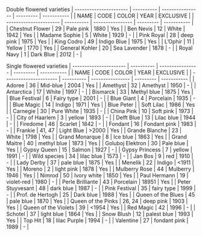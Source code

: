 
Double flowered varieties
| ---------------------- | ---------- | ---------------- | --------- | ----------- |
| NAME                   | CODE       | COLOR            | YEAR      | EXCLUSIVE   |
| ---------------------- | ---------- | ---------------- | --------- | ----------- |
| Chestnut Flower        |       29   |   Pale pink      |   1880    |   Yes       |
| Ben Nevis              |       12   |   White          |   1942    |   Yes       |
| Madame Sophie          |        5   |   White          |   1929    |     -       |
| Pink Royal             |       28   |   deep pink      |   1975    |   Yes       |
| King Codro             |       49   |   Indigo Blue    |   1975    |   Yes       |
| L’Ophir                |       11   |   Yellow         |   1770    |   Yes       |
| General Kohler         |       20   |   Sea Lavender   |   1878    |     -       |
| Royal Navy             |        1   |   Dark Blue      |   2012    |     -       |



Single flowered varieties
| ---------------------- | ---------- | ---------------- | --------- | ----------- |
| NAME                   | CODE       | COLOR            | YEAR      | EXCLUSIVE   |
| ---------------------- | ---------- | ---------------- | --------- | ----------- |
| Adoree                 |       36   |   Mid-blue       |    2004   |   Yes       |
| Amethyst               |       32   |   Amethyst       |    1950   |     -       |
| Antarctica             |       17   |   White          |    1997   |     -       |
| Bismarck               |       33   |   Methyl blue    |    1875   |   Yes       |
| Blue Festival          |        6   |   Fairy type     |    2001   |     -       |
| Blue Giant             |        4   |   Porcelain      |    1935   |     -       |
| Blue Magic             |       14   |   Indigo         |    1971   |   Yes       |
| Blue Peter             |            |   Soft Lilac     |    1986   |   Yes       |
| Carnegie               |       30   |   Pure White     |    1935   |     -       |
| China Pink             |       10   |   Soft pink      |    1973   |     -       |
| City of Haarlem        |        3   |   yellow         |    1893   |     -       |
| Delft Blue             |       13   |   Lilac blue     |    1944   |     -       |
| Firedome               |       46   |   Scarlet        |    1842   |     -       |
| Fondant                |       16   |   Fondant pink   |    1983   |     -       |
| Frankie                |   41, 47   |   Light Blue     |   >2000   |   Yes       |
| Grande Blanche         |       23   |   White          |    1798   |   Yes       |
| Grand Monarque         |        8   |   Ice blue       |    1863   |   Yes       |
| Grand Maitre           |       40   |   methyl blue    |    1873   |   Yes       |
| Goluboj Elektron       |       30   |   Pale blue                  |   Yes       |
| Gypsy Queen            |       15   |   Salmon         |    1927   |     -       |
| Gypsy Princess         |        7   |   yellow         |    1991   |     -       |
| Wild species           |       34   |   lilac blue     |    1573   |     -       |
| Jan Bos                |        9   |   red            |    1910   |     -       |
| Lady Derby             |       37   |   pale blue      |    1875   |   Yes       |
| Menelik                |       22   |   Indigo         |   <1911   |   Yes       |
| Moreno                 |        2   |   light pink     |    1878   |   Yes       |
| Mulberry Rose          |       44   |   Mulberry       |    1946   |   Yes       |
| Nimrod                 |       50   |   Ivory white    |    1850   |   Yes       |
| Paul Hermann           |       19   |   violet-red     |    1980   |     -       |
| Perle Brilliante       |       43   |   Porcelain      |    18951  |   Yes       |
| Peter Stuyvesant       |       48   |   dark blue      |    1987   |     -       |
| Pink Festival          |       35   |   fairy type     |    1999   |     -       |
| Prof. de Hertogh       |       25   |   Dark blue      |    1988   |   Yes       |
| Queen of the Blues     |       45   |   pale blue      |    1870   |   Yes       |
| Queen of the Pinks     |   26, 24   |   deep pink      |    1903   |   Yes       |
| Queen of the Violets   |       39   |                      <1954   |   Yes       |
| Red Magic              |       42   |                       1996   |     -       |
| Schotel                |       37   |   light blue     |    1864   |   Yes       |
| Snow Blush             |       12   |   palest blue    |    1993   |   Yes       |
| Top Hit                |       18   |   lilac Purple   |    1994   |     -       |
| Valentine              |       27   |   fondant pink   |    1989   |     -       |
